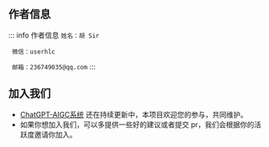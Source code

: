 ## 作者信息

::: info 作者信息
`姓名：胡 Sir`

` 微信：userhlc`

` 邮箱：236749035@qq.com`
:::



## 加入我们

* [ChatGPT-AIGC系统](https://xgphp.cn/) 还在持续更新中，本项目欢迎您的参与，共同维护。
* 如果你想加入我们，可以多提供一些好的建议或者提交 pr，我们会根据你的活跃度邀请你加入。


